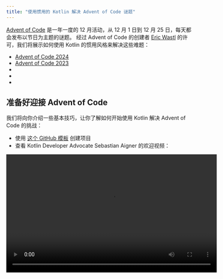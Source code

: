 ```yaml
---
title: "使用惯用的 Kotlin 解决 Advent of Code 谜题"
---
```

[Advent of Code](https://adventofcode.com/) 是一年一度的 12 月活动，从 12 月 1 日到 12 月 25 日，每天都会发布以节日为主题的谜题。 经过 Advent of Code 的创建者 [Eric Wastl](http://was.tl/) 的许可，我们将展示如何使用 Kotlin 的惯用风格来解决这些难题：

* [Advent of Code 2024](https://www.youtube.com/playlist?list=PLlFc5cFwUnmwHaD3-qeoLHnho_PY2g9JX)
* [Advent of Code 2023](https://www.youtube.com/playlist?list=PLlFc5cFwUnmzk0wvYW4aTl57F2VNkFisU)
* [](#advent-of-code-2022)
* [](#advent-of-code-2021)
* [](#advent-of-code-2020)

## 准备好迎接 Advent of Code

我们将向你介绍一些基本技巧，让你了解如何开始使用 Kotlin 解决 Advent of Code 的挑战：

* 使用 [这个 GitHub 模板](https://github.com/kotlin-hands-on/advent-of-code-kotlin-template) 创建项目
* 查看 Kotlin Developer Advocate Sebastian Aigner 的欢迎视频：

<video width="560" height="315" src="https://www.youtube.com/v/6-XSehwRgSY" title="Get Ready for Advent of Code 2021"/>

## Advent of Code 2022

### Day 1: 卡路里计数 (Calorie counting)

了解 [Kotlin Advent of Code 模板](https://github.com/kotlin-hands-on/advent-of-code-kotlin-template) 以及在 Kotlin 中处理字符串和集合的便捷函数，
例如 [`maxOf()`](https://kotlinlang.org/api/latest/jvm/stdlib/kotlin.collections/max-of.html) 和 [`sumOf()`](https://kotlinlang.org/api/latest/jvm/stdlib/kotlin.collections/sum-of.html)。
了解扩展函数如何帮助你以良好的方式构建解决方案。

* 阅读 [Advent of Code](https://adventofcode.com/2022/day/1) 上的谜题描述
* 查看视频中的解决方案：

<img src="/img/youtube.svg" alt="YouTube" width="25" style={{verticalAlign: 'middle'}}/> [Advent of Code 2022 Day 1 | Kotlin](https://www.youtube.com/watch?v=ntbsbqLCKDs)

### Day 2: 石头剪刀布 (Rock paper scissors)

了解 Kotlin 中 `Char` 类型的操作，了解 `Pair` 类型和 `to` 构造函数如何与模式匹配良好配合。
了解如何使用 [`compareTo()`](https://kotlinlang.org/api/latest/jvm/stdlib/kotlin/-comparable/compare-to.html) 函数对你自己的对象进行排序。

* 阅读 [Advent of Code](https://adventofcode.com/2022/day/2) 上的谜题描述
* 查看视频中的解决方案：

<img src="/img/youtube.svg" alt="YouTube" width="25" style={{verticalAlign: 'middle'}}/> [Advent of Code 2022 Day 2 | Kotlin](https://www.youtube.com/watch?v=Fn0SY2yGDSA)

### Day 3: 背包重组 (Rucksack reorganization)

了解 [kotlinx.benchmark](https://github.com/Kotlin/kotlinx-benchmark) 库如何帮助
你了解代码的性能特征。
了解诸如 `intersect` 之类的集合操作如何帮助你选择重叠数据，
并查看同一解决方案的不同实现之间的性能比较。

* 阅读 [Advent of Code](https://adventofcode.com/2022/day/3) 上的谜题描述
* 查看视频中的解决方案：

<img src="/img/youtube.svg" alt="YouTube" width="25" style={{verticalAlign: 'middle'}}/> [Advent of Code 2022 Day 3 | Kotlin](https://www.youtube.com/watch?v=IPLfo4zXNjk)

### Day 4: 营地清理 (Camp cleanup)

了解 `infix` 和 `operator` 函数如何使你的代码更具表现力，
以及 `String` 和 `IntRange` 类型的扩展函数如何轻松解析输入。

* 阅读 [Advent of Code](https://adventofcode.com/2022/day/4) 上的谜题描述
* 查看视频中的解决方案：

<img src="/img/youtube.svg" alt="YouTube" width="25" style={{verticalAlign: 'middle'}}/> [Advent of Code 2022 Day 4 | Kotlin](https://www.youtube.com/watch?v=dBIbr55YS0A)

### Day 5: 补给栈 (Supply stacks)

了解如何使用工厂函数构造更复杂的对象，
如何使用正则表达式，以及双端 [`ArrayDeque`](https://kotlinlang.org/api/latest/jvm/stdlib/kotlin.collections/-array-deque/) 类型。

* 阅读 [Advent of Code](https://adventofcode.com/2022/day/5) 上的谜题描述
* 查看视频中的解决方案：

<img src="/img/youtube.svg" alt="YouTube" width="25" style={{verticalAlign: 'middle'}}/> [Advent of Code 2022 Day 5 | Kotlin](https://www.youtube.com/watch?v=lKq6r5Nt8Yo)

### Day 6: 调整故障 (Tuning trouble)

使用 [kotlinx.benchmark](https://github.com/Kotlin/kotlinx-benchmark) 库查看更深入的性能调查，
比较同一解决方案的 16 种不同变体的特性。

* 阅读 [Advent of Code](https://adventofcode.com/2022/day/6) 上的谜题描述
* 查看视频中的解决方案：

<img src="/img/youtube.svg" alt="YouTube" width="25" style={{verticalAlign: 'middle'}}/> [Advent of Code 2022 Day 6 | Kotlin](https://www.youtube.com/watch?v=VbBhaQhW0zk)

### Day 7: 设备上没有剩余空间 (No space left on device)

了解如何对树结构进行建模，并查看以编程方式生成 Kotlin 代码的演示。

* 阅读 [Advent of Code](https://adventofcode.com/2022/day/7) 上的谜题描述
* 查看视频中的解决方案：

<img src="/img/youtube.svg" alt="YouTube" width="25" style={{verticalAlign: 'middle'}}/> [Advent of Code 2022 Day 7 | Kotlin](https://www.youtube.com/watch?v=Q819VW8yxFo)

### Day 8: 树梢树屋 (Treetop tree house)

查看 `sequence` 构建器的实际应用，
以及程序的初稿和 Kotlin 惯用解决方案的差异有多大（特别嘉宾 Roman Elizarov！）。

* 阅读 [Advent of Code](https://adventofcode.com/2022/day/8) 上的谜题描述
* 查看视频中的解决方案：

<img src="/img/youtube.svg" alt="YouTube" width="25" style={{verticalAlign: 'middle'}}/> [Advent of Code 2022 Day 8 | Kotlin](https://www.youtube.com/watch?v=6d6FXFh-UdA)

### Day 9: 绳桥 (Rope bridge)

查看 `run` 函数、带标签的返回以及便捷的标准库函数，如 `coerceIn` 或 `zipWithNext`。
了解如何使用 `List` 和 `MutableList` 构造函数构造给定大小的列表，
并了解基于 Kotlin 的问题陈述可视化。

* 阅读 [Advent of Code](https://adventofcode.com/2022/day/9) 上的谜题描述
* 查看视频中的解决方案：

<img src="/img/youtube.svg" alt="YouTube" width="25" style={{verticalAlign: 'middle'}}/> [Advent of Code 2022 Day 9 | Kotlin](https://www.youtube.com/watch?v=ShU9dNUa_3g)

### Day 10: 阴极射线管 (Cathode-ray tube)

了解范围和 `in` 运算符如何使检查范围变得自然，
函数参数如何转换为接收器，以及对 `tailrec` 修饰符的简要探索。

* 阅读 [Advent of Code](https://adventofcode.com/2022/day/10) 上的谜题描述
* 查看视频中的解决方案：

<img src="/img/youtube.svg" alt="YouTube" width="25" style={{verticalAlign: 'middle'}}/> [Advent of Code 2022 Day 10 | Kotlin](https://www.youtube.com/watch?v=KVyeNmFHoL4)

### Day 11: 中间的猴子 (Monkey in the middle)

了解如何从可变的、
命令式代码转变为更函数式的方法，该方法利用不可变和只读数据结构。
了解上下文接收器，以及我们的嘉宾如何仅为 Advent of Code 构建自己的可视化库。

* 阅读 [Advent of Code](https://adventofcode.com/2022/day/11) 上的谜题描述
* 查看视频中的解决方案：

<img src="/img/youtube.svg" alt="YouTube" width="25" style={{verticalAlign: 'middle'}}/> [Advent of Code 2022 Day 11 | Kotlin](https://www.youtube.com/watch?v=1eBSyPe_9j0)

### Day 12: 爬山算法 (Hill Climbing algorithm)

使用队列、`ArrayDeque`、函数引用和 `tailrec` 修饰符来解决 Kotlin 中的路径查找问题。

* 阅读 [Advent of Code](https://adventofcode.com/2022/day/12) 上的谜题描述
* 查看视频中的解决方案：

<img src="/img/youtube.svg" alt="YouTube" width="25" style={{verticalAlign: 'middle'}}/> [Advent of Code 2022 Day 12 | Kotlin](https://www.youtube.com/watch?v=tJ74hi_3sk8)

## Advent of Code 2021

:::tip
阅读我们的 [关于 Advent of Code 2021 的博客文章](https://blog.jetbrains.com/kotlin/2021/11/advent-of-code-2021-in-kotlin/)

:::

### Day 1: 声纳扫描 (Sonar sweep)

应用 windowed 和 count 函数来处理整数对和三元组。

* 阅读 [Advent of Code](https://adventofcode.com/2021/day/1) 上的谜题描述
* 在 [Kotlin 博客](https://blog.jetbrains.com/kotlin/2021/12/advent-of-code-2021-in-kotlin-day-1) 上查看 Anton Arhipov 的解决方案
  或观看视频：

<img src="/img/youtube.svg" alt="YouTube" width="25" style={{verticalAlign: 'middle'}}/> [Advent of Code 2021 in Kotlin, Day 1: Sonar Sweep](https://www.youtube.com/watch?v=76IzmtOyiHw)

### Day 2: 下潜！(Dive!)

了解析构声明和 `when` 表达式。

* 阅读 [Advent of Code](https://adventofcode.com/2021/day/2) 上的谜题描述
* 在 [GitHub](https://github.com/asm0dey/aoc-2021/blob/main/src/Day02.kt) 上查看 Pasha Finkelshteyn 的解决方案
  或观看视频：

<img src="/img/youtube.svg" alt="YouTube" width="25" style={{verticalAlign: 'middle'}}/> [Advent of Code 2021 in Kotlin, Day 2: Dive!](https://www.youtube.com/watch?v=4A2WwniJdNc)

### Day 3: 二进制诊断 (Binary diagnostic)

探索使用二进制数的不同方式。

* 阅读 [Advent of Code](https://adventofcode.com/2021/day/3) 上的谜题描述
* 在 [Kotlin 博客](https://blog.jetbrains.com/kotlin/2021/12/advent-of-code-2021-in-kotlin-day-3/) 上查看 Sebastian Aigner 的解决方案
  或观看视频：

<img src="/img/youtube.svg" alt="YouTube" width="25" style={{verticalAlign: 'middle'}}/> [Advent of Code 2021 in Kotlin, Day 3: Binary Diagnostic](https://www.youtube.com/watch?v=mF2PTnnOi8w)

### Day 4: 巨型鱿鱼 (Giant squid)

了解如何解析输入并引入一些领域类以方便处理。

* 阅读 [Advent of Code](https://adventofcode.com/2021/day/4) 上的谜题描述
* 在 [GitHub](https://github.com/antonarhipov/advent-of-code-2021/blob/main/src/Day04.kt) 上查看 Anton Arhipov 的解决方案
  或观看视频：

<img src="/img/youtube.svg" alt="YouTube" width="25" style={{verticalAlign: 'middle'}}/> [Advent of Code 2021 in Kotlin, Day 4: Giant Squid](https://www.youtube.com/watch?v=wL6sEoLezPQ)

## Advent of Code 2020

:::tip
你可以在我们的 [GitHub 仓库](https://github.com/kotlin-hands-on/advent-of-code-2020/) 中找到 Advent of Code 2020 谜题的所有解决方案。

:::

### Day 1: 报告修复 (Report repair)

探索输入处理、遍历列表、构建映射的不同方法，以及使用 [`let`](scope-functions.md#let)
函数来简化你的代码。

* 阅读 [Advent of Code](https://adventofcode.com/2020/day/1) 上的谜题描述
* 在 [Kotlin 博客](https://blog.jetbrains.com/kotlin/2021/07/advent-of-code-in-idiomatic-kotlin/) 上查看 Svetlana Isakova 的解决方案
或观看视频：

<img src="/img/youtube.svg" alt="YouTube" width="25" style={{verticalAlign: 'middle'}}/> [Learn Kotlin With the Kotlin Team: Advent of Code 2020 #1](https://www.youtube.com/watch?v=o4emra1xm88)

### Day 2: 密码哲学 (Password philosophy)

探索字符串实用程序函数、正则表达式、集合上的操作，以及 [`let`](scope-functions.md#let)
函数如何帮助转换你的表达式。

* 阅读 [Advent of Code](https://adventofcode.com/2020/day/2) 上的谜题描述
* 在 [Kotlin 博客](https://blog.jetbrains.com/kotlin/2021/07/advent-of-code-in-idiomatic-kotlin-day2/) 上查看 Svetlana Isakova 的解决方案
或观看视频：

<img src="/img/youtube.svg" alt="YouTube" width="25" style={{verticalAlign: 'middle'}}/> [Learn Kotlin with The Kotlin Team: Advent of Code 2020 #2](https://www.youtube.com/watch?v=MyvJ7G6aErQ)

### Day 3: 雪橇轨迹 (Toboggan trajectory)

比较命令式和更函数式代码风格，处理 pairs 和 [`reduce()`](https://kotlinlang.org/api/latest/jvm/stdlib/kotlin.collections/reduce.html)
函数，在列选择模式下编辑代码，并修复整数溢出。

* 阅读 [Advent of Code](https://adventofcode.com/2020/day/3) 上的谜题描述
* 在 [GitHub](https://github.com/kotlin-hands-on/advent-of-code-2020/blob/master/src/day03/day3.kt) 上查看 Mikhail Dvorkin 的解决方案
或观看视频：

<img src="/img/youtube.svg" alt="YouTube" width="25" style={{verticalAlign: 'middle'}}/> [Learn Kotlin with the Kotlin Team: Advent of Code 2020 #3](https://www.youtube.com/watch?v=ounCIclwOAw)

### Day 4: 护照处理 (Passport processing)

应用 [`when`](control-flow.md#when-expressions-and-statements) 表达式并探索验证输入的不同方法：
实用程序函数、处理范围、检查集合成员资格以及匹配特定正则表达式。

* 阅读 [Advent of Code](https://adventofcode.com/2020/day/4) 上的谜题描述
* 在 [Kotlin 博客](https://blog.jetbrains.com/kotlin/2021/09/validating-input-advent-of-code-in-kotlin/) 上查看 Sebastian Aigner 的解决方案
或观看视频：

<img src="/img/youtube.svg" alt="YouTube" width="25" style={{verticalAlign: 'middle'}}/> [Learn Kotlin with the Kotlin Team: Advent of Code 2020 #4](https://www.youtube.com/watch?v=-kltG4Ztv1s)

### Day 5: 二进制登机 (Binary boarding)

使用 Kotlin 标准库函数（`replace()`、`toInt()`、`find()`）来处理数字的二进制表示形式，
探索强大的本地函数，并了解如何在 Kotlin 1.5 中使用 `max()` 函数。

* 阅读 [Advent of Code](https://adventofcode.com/2020/day/5) 上的谜题描述
* 在 [Kotlin 博客](https://blog.jetbrains.com/kotlin/2021/09/idiomatic-kotlin-binary-representation/) 上查看 Svetlana Isakova 的解决方案
或观看视频：

<img src="/img/youtube.svg" alt="YouTube" width="25" style={{verticalAlign: 'middle'}}/> [Learn Kotlin with the Kotlin Team: Advent of Code 2020 #5](https://www.youtube.com/watch?v=XEFna3xyxeY)

### Day 6: 自定义海关 (Custom customs)

了解如何使用标准库函数对字符串和集合中的字符进行分组和计数：`map()`、
`reduce()`、`sumOf()`、`intersect()` 和 `union()`。

* 阅读 [Advent of Code](https://adventofcode.com/2020/day/6) 上的谜题描述
* 在 [Kotlin 博客](https://blog.jetbrains.com/kotlin/2021/09/idiomatic-kotlin-set-operations/) 上查看 Anton Arhipov 的解决方案
或观看视频：

<img src="/img/youtube.svg" alt="YouTube" width="25" style={{verticalAlign: 'middle'}}/> [Learn Kotlin with the Kotlin Team: Advent of Code 2020 #6](https://www.youtube.com/watch?v=QLAB0kZ-Tqc)

### Day 7: 便携式背包 (Handy haversacks)

了解如何使用正则表达式，从 Kotlin 中使用 Java 的 `compute()` 方法进行 HashMap 的动态计算
在映射中的值，使用 `forEachLine()` 函数读取文件，并比较两种类型的搜索算法：
深度优先和广度优先。

* 阅读 [Advent of Code](https://adventofcode.com/2020/day/7) 上的谜题描述
* 在 [Kotlin 博客](https://blog.jetbrains.com/kotlin/2021/09/idiomatic-kotlin-traversing-trees/) 上查看 Pasha Finkelshteyn 的解决方案
或观看视频：

<img src="/img/youtube.svg" alt="YouTube" width="25" style={{verticalAlign: 'middle'}}/> [Learn Kotlin with the Kotlin Team: Advent of Code 2020 #7](https://www.youtube.com/watch?v=KyZiveDXWHw)

### Day 8: 手持暂停 (Handheld halting)

应用密封类和 lambda 表达式来表示指令，应用 Kotlin 集合来发现程序执行中的循环，
使用序列和 `sequence { }` 构建器函数来构造惰性集合，并尝试实验性的
`measureTimedValue()` 函数来检查性能指标。

* 阅读 [Advent of Code](https://adventofcode.com/2020/day/8) 上的谜题描述
* 在 [Kotlin 博客](https://blog.jetbrains.com/kotlin/2021/10/idiomatic-kotlin-simulating-a-console/) 上查看 Sebastian Aigner 的解决方案
或观看视频：

<img src="/img/youtube.svg" alt="YouTube" width="25" style={{verticalAlign: 'middle'}}/> [Learn Kotlin with the Kotlin Team: Advent of Code 2020 #8](https://www.youtube.com/watch?v=0GWTTSMatO8)

### Day 9: 编码错误 (Encoding error)

探索在 Kotlin 中使用 `any()`、`firstOrNull()`、`firstNotNullOfOrNull()`、
`windowed()`、`takeIf()` 和 `scan()` 函数操作列表的不同方法，这些函数是 Kotlin 惯用风格的示例。

* 阅读 [Advent of Code](https://adventofcode.com/2020/day/9) 上的谜题描述
* 在 [Kotlin 博客](https://blog.jetbrains.com/kotlin/2021/10/idiomatic-kotlin-working-with-lists/) 上查看 Svetlana Isakova 的解决方案
或观看视频：

<img src="/img/youtube.svg" alt="YouTube" width="25" style={{verticalAlign: 'middle'}}/> [Learn Kotlin with the Kotlin Team: Advent of Code 2020 #9](https://www.youtube.com/watch?v=vj3J9MuF1mI)

## 接下来是什么？

* 通过 [Kotlin Koans](koans.md) 完成更多任务
* 通过 JetBrains Academy 免费的 [Kotlin Core 课程](https://hyperskill.org/tracks?category=4&utm_source=jbkotlin_hs&utm_medium=referral&utm_campaign=kotlinlang-docs&utm_content=button_1&utm_term=22.03.23) 创建可工作的应用程序